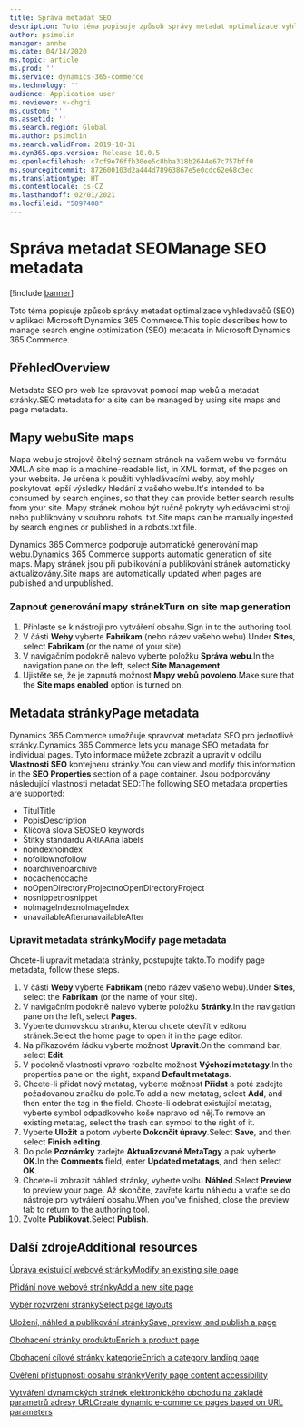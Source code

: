 ```yaml
---
title: Správa metadat SEO
description: Toto téma popisuje způsob správy metadat optimalizace vyhledávačů (SEO) v aplikaci Microsoft Dynamics 365 Commerce.
author: psimolin
manager: annbe
ms.date: 04/14/2020
ms.topic: article
ms.prod: ''
ms.service: dynamics-365-commerce
ms.technology: ''
audience: Application user
ms.reviewer: v-chgri
ms.custom: ''
ms.assetid: ''
ms.search.region: Global
ms.author: psimolin
ms.search.validFrom: 2019-10-31
ms.dyn365.ops.version: Release 10.0.5
ms.openlocfilehash: c7cf9e76ffb30ee5c8bba318b2644e67c757bff0
ms.sourcegitcommit: 872600103d2a444d78963867e5e0cdc62e68c3ec
ms.translationtype: HT
ms.contentlocale: cs-CZ
ms.lasthandoff: 02/01/2021
ms.locfileid: "5097408"
---
```

# <a name="manage-seo-metadata"></a><span data-ttu-id="785c5-103">Správa metadat SEO</span><span class="sxs-lookup"><span data-stu-id="785c5-103">Manage SEO metadata</span></span>


[!include [banner](includes/banner.md)]

<span data-ttu-id="785c5-104">Toto téma popisuje způsob správy metadat optimalizace vyhledávačů (SEO) v aplikaci Microsoft Dynamics 365 Commerce.</span><span class="sxs-lookup"><span data-stu-id="785c5-104">This topic describes how to manage search engine optimization (SEO) metadata in Microsoft Dynamics 365 Commerce.</span></span>

## <a name="overview"></a><span data-ttu-id="785c5-105">Přehled</span><span class="sxs-lookup"><span data-stu-id="785c5-105">Overview</span></span>

<span data-ttu-id="785c5-106">Metadata SEO pro web lze spravovat pomocí map webů a metadat stránky.</span><span class="sxs-lookup"><span data-stu-id="785c5-106">SEO metadata for a site can be managed by using site maps and page metadata.</span></span>
    
## <a name="site-maps"></a><span data-ttu-id="785c5-107">Mapy webu</span><span class="sxs-lookup"><span data-stu-id="785c5-107">Site maps</span></span>

<span data-ttu-id="785c5-108">Mapa webu je strojově čitelný seznam stránek na vašem webu ve formátu XML.</span><span class="sxs-lookup"><span data-stu-id="785c5-108">A site map is a machine-readable list, in XML format, of the pages on your website.</span></span> <span data-ttu-id="785c5-109">Je určena k použití vyhledávacími weby, aby mohly poskytovat lepší výsledky hledání z vašeho webu.</span><span class="sxs-lookup"><span data-stu-id="785c5-109">It's intended to be consumed by search engines, so that they can provide better search results from your site.</span></span> <span data-ttu-id="785c5-110">Mapy stránek mohou být ručně pokryty vyhledávacími stroji nebo publikovány v souboru robots. txt.</span><span class="sxs-lookup"><span data-stu-id="785c5-110">Site maps can be manually ingested by search engines or published in a robots.txt file.</span></span>

<span data-ttu-id="785c5-111">Dynamics 365 Commerce podporuje automatické generování map webu.</span><span class="sxs-lookup"><span data-stu-id="785c5-111">Dynamics 365 Commerce supports automatic generation of site maps.</span></span> <span data-ttu-id="785c5-112">Mapy stránek jsou při publikování a publikování stránek automaticky aktualizovány.</span><span class="sxs-lookup"><span data-stu-id="785c5-112">Site maps are automatically updated when pages are published and unpublished.</span></span>

### <a name="turn-on-site-map-generation"></a><span data-ttu-id="785c5-113">Zapnout generování mapy stránek</span><span class="sxs-lookup"><span data-stu-id="785c5-113">Turn on site map generation</span></span>

1. <span data-ttu-id="785c5-114">Přihlaste se k nástroji pro vytváření obsahu.</span><span class="sxs-lookup"><span data-stu-id="785c5-114">Sign in to the authoring tool.</span></span>
1. <span data-ttu-id="785c5-115">V části **Weby** vyberte **Fabrikam** (nebo název vašeho webu).</span><span class="sxs-lookup"><span data-stu-id="785c5-115">Under **Sites**, select **Fabrikam** (or the name of your site).</span></span>
1. <span data-ttu-id="785c5-116">V navigačním podokně nalevo vyberte položku **Správa webu**.</span><span class="sxs-lookup"><span data-stu-id="785c5-116">In the navigation pane on the left, select **Site Management**.</span></span>
1. <span data-ttu-id="785c5-117">Ujistěte se, že je zapnutá možnost **Mapy webů povoleno**.</span><span class="sxs-lookup"><span data-stu-id="785c5-117">Make sure that the **Site maps enabled** option is turned on.</span></span>

## <a name="page-metadata"></a><span data-ttu-id="785c5-118">Metadata stránky</span><span class="sxs-lookup"><span data-stu-id="785c5-118">Page metadata</span></span>

<span data-ttu-id="785c5-119">Dynamics 365 Commerce umožňuje spravovat metadata SEO pro jednotlivé stránky.</span><span class="sxs-lookup"><span data-stu-id="785c5-119">Dynamics 365 Commerce lets you manage SEO metadata for individual pages.</span></span> <span data-ttu-id="785c5-120">Tyto informace můžete zobrazit a upravit v oddílu **Vlastnosti SEO** kontejneru stránky.</span><span class="sxs-lookup"><span data-stu-id="785c5-120">You can view and modify this information in the **SEO Properties** section of a page container.</span></span> <span data-ttu-id="785c5-121">Jsou podporovány následující vlastnosti metadat SEO:</span><span class="sxs-lookup"><span data-stu-id="785c5-121">The following SEO metadata properties are supported:</span></span>

- <span data-ttu-id="785c5-122">Titul</span><span class="sxs-lookup"><span data-stu-id="785c5-122">Title</span></span>
- <span data-ttu-id="785c5-123">Popis</span><span class="sxs-lookup"><span data-stu-id="785c5-123">Description</span></span>
- <span data-ttu-id="785c5-124">Klíčová slova SEO</span><span class="sxs-lookup"><span data-stu-id="785c5-124">SEO keywords</span></span>
- <span data-ttu-id="785c5-125">Štítky standardu ARIA</span><span class="sxs-lookup"><span data-stu-id="785c5-125">Aria labels</span></span>
- <span data-ttu-id="785c5-126">noindex</span><span class="sxs-lookup"><span data-stu-id="785c5-126">noindex</span></span>
- <span data-ttu-id="785c5-127">nofollow</span><span class="sxs-lookup"><span data-stu-id="785c5-127">nofollow</span></span>
- <span data-ttu-id="785c5-128">noarchive</span><span class="sxs-lookup"><span data-stu-id="785c5-128">noarchive</span></span>
- <span data-ttu-id="785c5-129">nocache</span><span class="sxs-lookup"><span data-stu-id="785c5-129">nocache</span></span>
- <span data-ttu-id="785c5-130">noOpenDirectoryProject</span><span class="sxs-lookup"><span data-stu-id="785c5-130">noOpenDirectoryProject</span></span>
- <span data-ttu-id="785c5-131">nosnippet</span><span class="sxs-lookup"><span data-stu-id="785c5-131">nosnippet</span></span>
- <span data-ttu-id="785c5-132">noImageIndex</span><span class="sxs-lookup"><span data-stu-id="785c5-132">noImageIndex</span></span>
- <span data-ttu-id="785c5-133">unavailableAfter</span><span class="sxs-lookup"><span data-stu-id="785c5-133">unavailableAfter</span></span>

### <a name="modify-page-metadata"></a><span data-ttu-id="785c5-134">Upravit metadata stránky</span><span class="sxs-lookup"><span data-stu-id="785c5-134">Modify page metadata</span></span>

<span data-ttu-id="785c5-135">Chcete-li upravit metadata stránky, postupujte takto.</span><span class="sxs-lookup"><span data-stu-id="785c5-135">To modify page metadata, follow these steps.</span></span>

1. <span data-ttu-id="785c5-136">V části **Weby** vyberte **Fabrikam** (nebo název vašeho webu).</span><span class="sxs-lookup"><span data-stu-id="785c5-136">Under **Sites**, select the **Fabrikam** (or the name of your site).</span></span>
1. <span data-ttu-id="785c5-137">V navigačním podokně nalevo vyberte položku **Stránky**.</span><span class="sxs-lookup"><span data-stu-id="785c5-137">In the navigation pane on the left, select **Pages**.</span></span>
1. <span data-ttu-id="785c5-138">Vyberte domovskou stránku, kterou chcete otevřít v editoru stránek.</span><span class="sxs-lookup"><span data-stu-id="785c5-138">Select the home page to open it in the page editor.</span></span>
1. <span data-ttu-id="785c5-139">Na příkazovém řádku vyberte možnost **Upravit**.</span><span class="sxs-lookup"><span data-stu-id="785c5-139">On the command bar, select **Edit**.</span></span>
1. <span data-ttu-id="785c5-140">V podokně vlastnosti vpravo rozbalte možnost **Výchozí metatagy**.</span><span class="sxs-lookup"><span data-stu-id="785c5-140">In the properties pane on the right, expand **Default metatags**.</span></span>
1. <span data-ttu-id="785c5-141">Chcete-li přidat nový metatag, vyberte možnost **Přidat** a poté zadejte požadovanou značku do pole.</span><span class="sxs-lookup"><span data-stu-id="785c5-141">To add a new metatag, select **Add**, and then enter the tag in the field.</span></span> <span data-ttu-id="785c5-142">Chcete-li odebrat existující metatag, vyberte symbol odpadkového koše napravo od něj.</span><span class="sxs-lookup"><span data-stu-id="785c5-142">To remove an existing metatag, select the trash can symbol to the right of it.</span></span>
1. <span data-ttu-id="785c5-143">Vyberte **Uložit** a potom vyberte **Dokončit úpravy**.</span><span class="sxs-lookup"><span data-stu-id="785c5-143">Select **Save**, and then select **Finish editing**.</span></span>
1. <span data-ttu-id="785c5-144">Do pole **Poznámky** zadejte **Aktualizované MetaTagy** a pak vyberte **OK.**</span><span class="sxs-lookup"><span data-stu-id="785c5-144">In the **Comments** field, enter **Updated metatags**, and then select **OK**.</span></span>
1. <span data-ttu-id="785c5-145">Chcete-li zobrazit náhled stránky, vyberte volbu **Náhled**.</span><span class="sxs-lookup"><span data-stu-id="785c5-145">Select **Preview** to preview your page.</span></span> <span data-ttu-id="785c5-146">Až skončíte, zavřete kartu náhledu a vraťte se do nástroje pro vytváření obsahu.</span><span class="sxs-lookup"><span data-stu-id="785c5-146">When you've finished, close the preview tab to return to the authoring tool.</span></span>
1. <span data-ttu-id="785c5-147">Zvolte **Publikovat**.</span><span class="sxs-lookup"><span data-stu-id="785c5-147">Select **Publish**.</span></span>

## <a name="additional-resources"></a><span data-ttu-id="785c5-148">Další zdroje</span><span class="sxs-lookup"><span data-stu-id="785c5-148">Additional resources</span></span>

[<span data-ttu-id="785c5-149">Úprava existující webové stránky</span><span class="sxs-lookup"><span data-stu-id="785c5-149">Modify an existing site page</span></span>](modify-existing-page.md)

[<span data-ttu-id="785c5-150">Přidání nové webové stránky</span><span class="sxs-lookup"><span data-stu-id="785c5-150">Add a new site page</span></span>](add-new-page.md)

[<span data-ttu-id="785c5-151">Výběr rozvržení stránky</span><span class="sxs-lookup"><span data-stu-id="785c5-151">Select page layouts</span></span>](select-page-layouts.md)

[<span data-ttu-id="785c5-152">Uložení, náhled a publikování stránky</span><span class="sxs-lookup"><span data-stu-id="785c5-152">Save, preview, and publish a page</span></span>](save-preview-publish-page.md)

[<span data-ttu-id="785c5-153">Obohacení stránky produktu</span><span class="sxs-lookup"><span data-stu-id="785c5-153">Enrich a product page</span></span>](enrich-product-page.md)

[<span data-ttu-id="785c5-154">Obohacení cílové stránky kategorie</span><span class="sxs-lookup"><span data-stu-id="785c5-154">Enrich a category landing page</span></span>](enrich-category-page.md)

[<span data-ttu-id="785c5-155">Ověření přístupnosti obsahu stránky</span><span class="sxs-lookup"><span data-stu-id="785c5-155">Verify page content accessibility</span></span>](verify-accessibility.md)

[<span data-ttu-id="785c5-156">Vytváření dynamických stránek elektronického obchodu na základě parametrů adresy URL</span><span class="sxs-lookup"><span data-stu-id="785c5-156">Create dynamic e-commerce pages based on URL parameters</span></span>](create-dynamic-pages.md)
